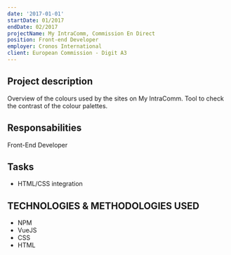 ```yaml
---
date: '2017-01-01'
startDate: 01/2017
endDate: 02/2017
projectName: My IntraComm, Commission En Direct
position: Front-end Developer
employer: Cronos International
client: European Commission - Digit A3
---
```


## Project description

Overview of the colours used by the sites on My IntraComm. Tool to check the contrast of the colour palettes.

## Responsabilities

Front-End Developer

## Tasks

- HTML/CSS integration

## TECHNOLOGIES & METHODOLOGIES USED 

- NPM
- VueJS
- CSS
- HTML